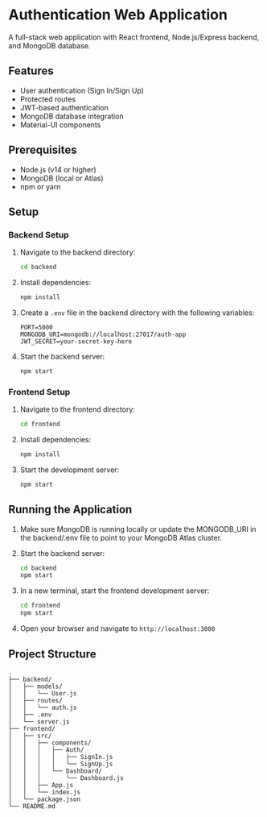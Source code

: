 # Authentication Web Application

A full-stack web application with React frontend, Node.js/Express backend, and MongoDB database.

## Features

- User authentication (Sign In/Sign Up)
- Protected routes
- JWT-based authentication
- MongoDB database integration
- Material-UI components

## Prerequisites

- Node.js (v14 or higher)
- MongoDB (local or Atlas)
- npm or yarn

## Setup

### Backend Setup

1. Navigate to the backend directory:
   ```bash
   cd backend
   ```

2. Install dependencies:
   ```bash
   npm install
   ```

3. Create a `.env` file in the backend directory with the following variables:
   ```
   PORT=5000
   MONGODB_URI=mongodb://localhost:27017/auth-app
   JWT_SECRET=your-secret-key-here
   ```

4. Start the backend server:
   ```bash
   npm start
   ```

### Frontend Setup

1. Navigate to the frontend directory:
   ```bash
   cd frontend
   ```

2. Install dependencies:
   ```bash
   npm install
   ```

3. Start the development server:
   ```bash
   npm start
   ```

## Running the Application

1. Make sure MongoDB is running locally or update the MONGODB_URI in the backend/.env file to point to your MongoDB Atlas cluster.

2. Start the backend server:
   ```bash
   cd backend
   npm start
   ```

3. In a new terminal, start the frontend development server:
   ```bash
   cd frontend
   npm start
   ```

4. Open your browser and navigate to `http://localhost:3000`

## Project Structure

```
.
├── backend/
│   ├── models/
│   │   └── User.js
│   ├── routes/
│   │   └── auth.js
│   ├── .env
│   └── server.js
├── frontend/
│   ├── src/
│   │   ├── components/
│   │   │   ├── Auth/
│   │   │   │   ├── SignIn.js
│   │   │   │   └── SignUp.js
│   │   │   └── Dashboard/
│   │   │       └── Dashboard.js
│   │   ├── App.js
│   │   └── index.js
│   └── package.json
└── README.md
``` 